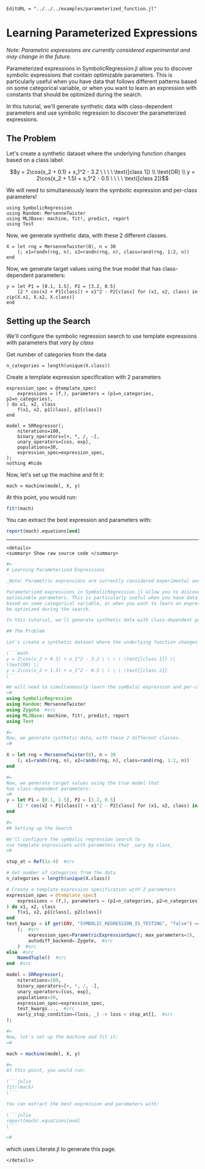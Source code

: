```@meta
EditURL = "../../../examples/parameterized_function.jl"
```

# Learning Parameterized Expressions

_Note: Parametric expressions are currently considered experimental and may change in the future._

Parameterized expressions in SymbolicRegression.jl allow you to discover symbolic expressions that contain
optimizable parameters. This is particularly useful when you have data that follows different patterns
based on some categorical variable, or when you want to learn an expression with constants that should
be optimized during the search.

In this tutorial, we'll generate synthetic data with class-dependent parameters and use symbolic regression to discover the parameterized expressions.

## The Problem

Let's create a synthetic dataset where the underlying function changes based on a class label:

```math
y = 2\cos(x_2 + 0.1) + x_1^2 - 3.2 \ \ \ \ \text{[class 1]} \\
\text{OR} \\
y = 2\cos(x_2 + 1.5) + x_1^2 - 0.5 \ \ \ \ \text{[class 2]}
```

We will need to simultaneously learn the symbolic expression and per-class parameters!

````@example parameterized_function
using SymbolicRegression
using Random: MersenneTwister
using MLJBase: machine, fit!, predict, report
using Test
````

Now, we generate synthetic data, with these 2 different classes.

````@example parameterized_function
X = let rng = MersenneTwister(0), n = 30
    (; x1=randn(rng, n), x2=randn(rng, n), class=rand(rng, 1:2, n))
end
````

Now, we generate target values using the true model that
has class-dependent parameters:

````@example parameterized_function
y = let P1 = [0.1, 1.5], P2 = [3.2, 0.5]
    [2 * cos(x2 + P1[class]) + x1^2 - P2[class] for (x1, x2, class) in zip(X.x1, X.x2, X.class)]
end
````

## Setting up the Search

We'll configure the symbolic regression search to
use template expressions with parameters that _vary by class_

Get number of categories from the data

````@example parameterized_function
n_categories = length(unique(X.class))
````

Create a template expression specification with 2 parameters

````@example parameterized_function
expression_spec = @template_spec(
    expressions = (f,), parameters = (p1=n_categories, p2=n_categories),
) do x1, x2, class
    f(x1, x2, p1[class], p2[class])
end

model = SRRegressor(;
    niterations=100,
    binary_operators=[+, *, /, -],
    unary_operators=[cos, exp],
    populations=30,
    expression_spec=expression_spec,
);
nothing #hide
````

Now, let's set up the machine and fit it:

````@example parameterized_function
mach = machine(model, X, y)
````

At this point, you would run:

```julia
fit!(mach)
```

You can extract the best expression and parameters with:

```julia
report(mach).equations[end]
```

---


```@raw html
<details>
<summary> Show raw source code </summary>
```

```julia
#=
# Learning Parameterized Expressions

_Note: Parametric expressions are currently considered experimental and may change in the future._

Parameterized expressions in SymbolicRegression.jl allow you to discover symbolic expressions that contain
optimizable parameters. This is particularly useful when you have data that follows different patterns
based on some categorical variable, or when you want to learn an expression with constants that should
be optimized during the search.

In this tutorial, we'll generate synthetic data with class-dependent parameters and use symbolic regression to discover the parameterized expressions.

## The Problem

Let's create a synthetic dataset where the underlying function changes based on a class label:

\```math
y = 2\cos(x_2 + 0.1) + x_1^2 - 3.2 \ \ \ \ \text{[class 1]} \\
\text{OR} \\
y = 2\cos(x_2 + 1.5) + x_1^2 - 0.5 \ \ \ \ \text{[class 2]}
\```

We will need to simultaneously learn the symbolic expression and per-class parameters!
=#
using SymbolicRegression
using Random: MersenneTwister
using Zygote  #src
using MLJBase: machine, fit!, predict, report
using Test

#=
Now, we generate synthetic data, with these 2 different classes.
=#

X = let rng = MersenneTwister(0), n = 30
    (; x1=randn(rng, n), x2=randn(rng, n), class=rand(rng, 1:2, n))
end

#=
Now, we generate target values using the true model that
has class-dependent parameters:
=#
y = let P1 = [0.1, 1.5], P2 = [3.2, 0.5]
    [2 * cos(x2 + P1[class]) + x1^2 - P2[class] for (x1, x2, class) in zip(X.x1, X.x2, X.class)]
end

#=
## Setting up the Search

We'll configure the symbolic regression search to
use template expressions with parameters that _vary by class_
=#

stop_at = Ref(1e-4)  #src

# Get number of categories from the data
n_categories = length(unique(X.class))

# Create a template expression specification with 2 parameters
expression_spec = @template_spec(
    expressions = (f,), parameters = (p1=n_categories, p2=n_categories),
) do x1, x2, class
    f(x1, x2, p1[class], p2[class])
end
test_kwargs = if get(ENV, "SYMBOLIC_REGRESSION_IS_TESTING", "false") == "true"  #src
    (;  #src
        expression_spec=ParametricExpressionSpec(; max_parameters=2),  #src
        autodiff_backend=:Zygote,  #src
    )  #src
else  #src
    NamedTuple()  #src
end  #src

model = SRRegressor(;
    niterations=100,
    binary_operators=[+, *, /, -],
    unary_operators=[cos, exp],
    populations=30,
    expression_spec=expression_spec,
    test_kwargs...,  #src
    early_stop_condition=(loss, _) -> loss < stop_at[],  #src
);

#=
Now, let's set up the machine and fit it:
=#

mach = machine(model, X, y)

#=
At this point, you would run:

\```julia
fit!(mach)
\```

You can extract the best expression and parameters with:

\```julia
report(mach).equations[end]
\```

=#
```

which uses Literate.jl to generate this page.

```@raw html
</details>
```



